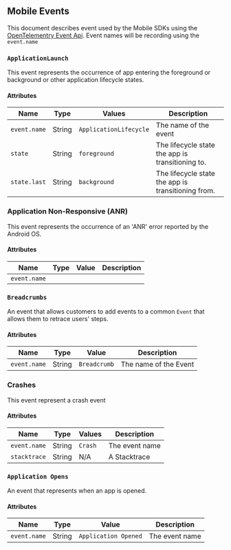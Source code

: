 ## Mobile Events

This document describes event used by the Mobile SDKs using the [OpenTelementry Event Api](https://github.com/open-telemetry/opentelemetry-specification/blob/0a4c6656d1ac1261cfe426b964fd63b1c302877d/specification/logs/event-api.md).
Event names will be recording using the `event.name`


### `ApplicationLaunch` 
This event represents the occurrence of app entering the foreground or background or other application lifecycle states.

#### Attributes
| Name         | Type   | Values                 | Description                                        |
|--------------|--------|------------------------|----------------------------------------------------|
| `event.name` | String | `ApplicationLifecycle` | The name of the event                              |
| `state`      | String | `foreground`           | The lifecycle state the app is transitioning to.   | 
| `state.last` | String | `background`           | The lifecycle state the app is transitioning from. | 



### Application Non-Responsive (ANR)
This event represents the occurrence of an 'ANR' error reported by the Android OS.

#### Attributes
| Name           | Type | Value | Description |
|----------------|------|-------|-------------|
| `event.name`   |      |       |             |

### `Breadcrumbs`

An event that allows customers to add events to a common `Event` that allows them to retrace users' steps. 

#### Attributes
| Name           | Type    | Value        | Description            |
|----------------|---------|--------------|------------------------|
| `event.name`   | String  | `Breadcrumb` | The name of the Event  |

### Crashes

This event represent a crash event

#### Attributes
| Name           | Type    | Values  | Description    |
|----------------|---------|---------|----------------|
| `event.name`   | String  | `Crash` | The event name | 
| `stacktrace`   | String  | N/A     | A Stacktrace   | 

### `Application Opens`

An event that represents when an app is opened.

#### Attributes
| Name           | Type   | Value                | Description    |
|----------------|--------|----------------------|----------------|
| `event.name`   | String | `Application Opened` | The event name | 
